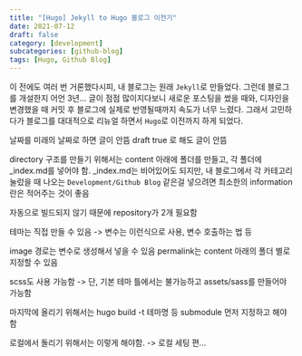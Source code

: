 ```yaml
---
title: "[Hugo] Jekyll to Hugo 블로그 이전기"
date: 2021-07-12
draft: false
category: [development]
subcategories: [github-blog]
tags: [Hugo, Github Blog]
---
```


이 전에도 여러 번 거론했다시피, 내 블로그는 원래 `Jekyll`로 만들었다.
그런데 블로그를 개설한지 어언 3년...
글이 점점 많이지다보니 새로운 포스팅을 썼을 때와, 디자인을 변경했을 때 커밋 후 블로그에 실제로 반영될때까지 속도가 너무 느렸다.
그래서 고민하다가 블로그를 대대적으로 리뉴얼 하면서 `Hugo`로 이전까지 하게 되었다. 

<!--more-->

날짜를 미래의 날짜로 하면 글이 안뜸
draft true 로 해도 글이 안뜸

directory 구조를 만들기 위해서는 content 아래에 폴더를 만들고, 각 폴더에 _index.md를 넣어야 함.
_index.md는 비어있어도 되지만, 내 블로그에서 각 카테고리 눌렀을 때 나오는 `Development/Github Blog` 같은걸 넣으려면 최소한의 information 란은 적어주는 것이 좋음

자동으로 빌드되지 않기 때문에 repository가 2개 필요함

테마는 직접 만들 수 있음 -> 변수는 이런식으로 사용, 변수 호출하는 법 등

image 경로는 변수로 생성해서 넣을 수 있음
permalink는 content 아래의 폴더 별로 지정할 수 있음

scss도 사용 가능함 -> 단, 기본 테마 틀에서는 불가능하고 assets/sass를 만들어야 가능함

마지막에 올리기 위해서는 hugo build -t 테마명  등 submodule 먼저 지정하고 해야 함

로컬에서 돌리기 위해서는 이렇게 해야함. -> 로컬 세팅 편...


